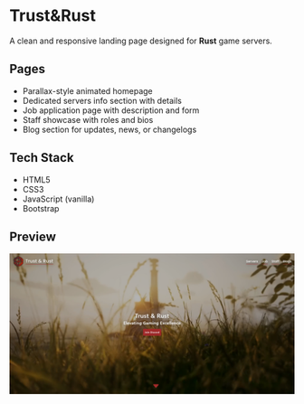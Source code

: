 # Trust&Rust

A clean and responsive landing page designed for **Rust** game servers.

## Pages

- Parallax-style animated homepage
- Dedicated servers info section with details
- Job application page with description and form
- Staff showcase with roles and bios
- Blog section for updates, news, or changelogs

## Tech Stack

- HTML5
- CSS3
- JavaScript (vanilla)
- Bootstrap

## Preview

[![Watch the video](./assets/video_preview.png)](https://www.youtube.com/watch?v=aIEv8op_KT4)
